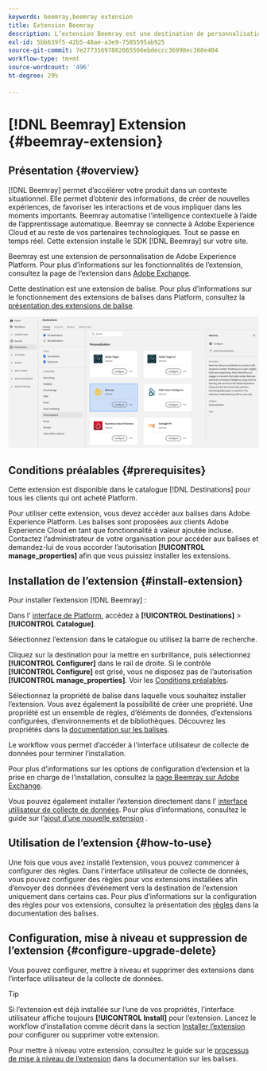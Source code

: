 ```yaml
---
keywords: beemray,beemray extension
title: Extension Beemray
description: L’extension Beemray est une destination de personnalisation dans Adobe Experience Platform. Pour plus d’informations sur les fonctionnalités de l’extension, consultez la page de l’extension dans Adobe Exchange.
exl-id: 5bb639f5-42b5-48ae-a3e9-7585595ab925
source-git-commit: 7e27735697882065566ebdeccc36998ec368e404
workflow-type: tm+mt
source-wordcount: '496'
ht-degree: 29%

---
```


# [!DNL Beemray] Extension {#beemray-extension}

## Présentation {#overview}

[!DNL Beemray] permet d’accélérer votre produit dans un contexte situationnel. Elle permet d’obtenir des informations, de créer de nouvelles expériences, de favoriser les interactions et de vous impliquer dans les moments importants. Beemray automatise l’intelligence contextuelle à l’aide de l’apprentissage automatique. Beemray se connecte à Adobe Experience Cloud et au reste de vos partenaires technologiques. Tout se passe en temps réel. Cette extension installe le SDK [!DNL Beemray] sur votre site.

Beemray est une extension de personnalisation de Adobe Experience Platform. Pour plus d’informations sur les fonctionnalités de l’extension, consultez la page de l’extension dans [Adobe Exchange](https://exchange.adobe.com/experiencecloud.details.101063.beemray-human-context.html).

Cette destination est une extension de balise. Pour plus d’informations sur le fonctionnement des extensions de balises dans Platform, consultez la [présentation des extensions de balise](../launch-extensions/overview.md).

![Extension Beemray](../../assets/catalog/personalization/beemray/catalog.png)

## Conditions préalables  {#prerequisites}

Cette extension est disponible dans le catalogue [!DNL Destinations] pour tous les clients qui ont acheté Platform.

Pour utiliser cette extension, vous devez accéder aux balises dans Adobe Experience Platform. Les balises sont proposées aux clients Adobe Experience Cloud en tant que fonctionnalité à valeur ajoutée incluse. Contactez l’administrateur de votre organisation pour accéder aux balises et demandez-lui de vous accorder l’autorisation **[!UICONTROL manage_properties]** afin que vous puissiez installer les extensions.

## Installation de l’extension {#install-extension}

Pour installer l’extension [!DNL Beemray] :

Dans l’ [interface de Platform](http://platform.adobe.com/), accédez à **[!UICONTROL Destinations]** > **[!UICONTROL Catalogue]**.

Sélectionnez l’extension dans le catalogue ou utilisez la barre de recherche.

Cliquez sur la destination pour la mettre en surbrillance, puis sélectionnez **[!UICONTROL Configurer]** dans le rail de droite. Si le contrôle **[!UICONTROL Configure]** est grisé, vous ne disposez pas de l’autorisation **[!UICONTROL manage_properties]**. Voir les [Conditions préalables](#prerequisites).

Sélectionnez la propriété de balise dans laquelle vous souhaitez installer l’extension. Vous avez également la possibilité de créer une propriété. Une propriété est un ensemble de règles, d’éléments de données, d’extensions configurées, d’environnements et de bibliothèques. Découvrez les propriétés dans la [documentation sur les balises](../../../tags/ui/administration/companies-and-properties.md).

Le workflow vous permet d’accéder à l’interface utilisateur de collecte de données pour terminer l’installation.

Pour plus d’informations sur les options de configuration d’extension et la prise en charge de l’installation, consultez la [page Beemray sur Adobe Exchange](https://exchange.adobe.com/experiencecloud.details.101063.beemray-human-context.html).

Vous pouvez également installer l’extension directement dans l’ [interface utilisateur de collecte de données](https://experience.adobe.com/#/data-collection/). Pour plus d’informations, consultez le guide sur l’[ajout d’une nouvelle extension](../../../tags/ui/managing-resources/extensions/overview.md#add-a-new-extension) .

## Utilisation de l’extension {#how-to-use}

Une fois que vous avez installé l’extension, vous pouvez commencer à configurer des règles. Dans l’interface utilisateur de collecte de données, vous pouvez configurer des règles pour vos extensions installées afin d’envoyer des données d’événement vers la destination de l’extension uniquement dans certains cas. Pour plus d’informations sur la configuration des règles pour vos extensions, consultez la présentation des [règles](../../../tags/ui/managing-resources/rules.md) dans la documentation des balises.

## Configuration, mise à niveau et suppression de l’extension {#configure-upgrade-delete}

Vous pouvez configurer, mettre à niveau et supprimer des extensions dans l’interface utilisateur de la collecte de données.

>[!TIP]
>
>Si l’extension est déjà installée sur l’une de vos propriétés, l’interface utilisateur affiche toujours **[!UICONTROL Install]** pour l’extension. Lancez le workflow d’installation comme décrit dans la section [Installer l’extension](#install-extension) pour configurer ou supprimer votre extension.

Pour mettre à niveau votre extension, consultez le guide sur le [processus de mise à niveau de l’extension](../../../tags/ui/managing-resources/extensions/extension-upgrade.md) dans la documentation sur les balises.
